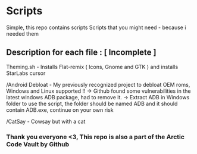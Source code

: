 # Scripts
Simple, this repo contains scripts
Scripts that you might need - because i needed them

## Description for each file : [ Incomplete ]
 Theming.sh - Installs Flat-remix ( Icons, Gnome and GTK ) and installs StarLabs cursor
 
 /Android Debloat - My previously recognized project to debloat OEM roms, Windows and Linux supported !!
 -> Github found some vulnerabilities in the latest windows ADB package, had to remove it.
 -> Extract ADB in Windows folder to use the script, the folder should be named ADB and it should contain ADB.exe, continue on your own risk

 /CatSay - Cowsay but with a cat

### Thank you everyone <3, This repo is also a part of the Arctic Code Vault by Github
